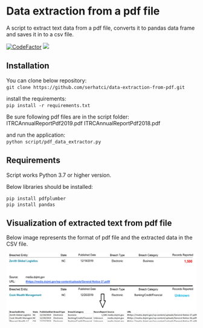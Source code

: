 # Data extraction from a pdf file

A script to extract text data from a pdf file, converts it to pandas data frame and saves it in to a csv file.

[![CodeFactor](https://www.codefactor.io/repository/github/serhatci/data-extraction-from-pdf/badge)](https://www.codefactor.io/repository/github/serhatci/data-extraction-from-pdf)
<img src=https://img.shields.io/github/license/serhatci/data-extraction-from-pdf /></img>


## Installation

You can clone below repository:  
`git clone https://github.com/serhatci/data-extraction-from-pdf.git`

install the requirements:  
`pip install -r requirements.txt`

Be sure following pdf files are in the script folder:  
ITRCAnnualReportPdf2019.pdf
ITRCAnnualReportPdf2018.pdf

and run the application:  
`python script/pdf_data_extractor.py`

## Requirements

Script works Python 3.7 or higher version.

Below libraries should be installed:

```
pip install pdfplumber
pip install pandas
```

## Visualization of extracted text from pdf file

Below image represents the format of pdf file and the extracted data in the CSV file.

![alt text](readme.jpg)
